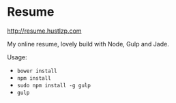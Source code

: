 Resume
=============

http://resume.hustlzp.com

My online resume, lovely build with Node, Gulp and Jade.

Usage:

* `bower install`
* `npm install`
* `sudo npm install -g gulp`
* `gulp`
